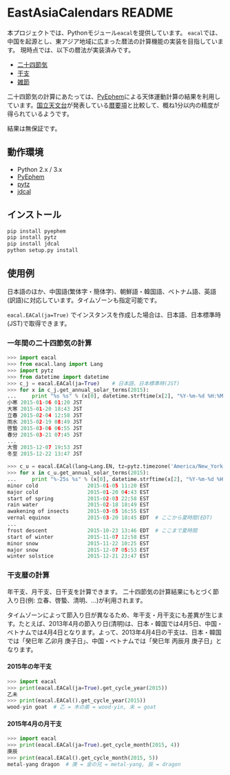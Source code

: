# EastAsiaCalendars README

本プロジェクトでは、Pythonモジュール```eacal```を提供しています。
```eacal```では、中国を起源とし、東アジア地域に広まった暦法の計算機能の実装を目指しています。
現時点では、以下の暦法が実装済みです。

- [二十四節気](http://ja.wikipedia.org/wiki/%E4%BA%8C%E5%8D%81%E5%9B%9B%E7%AF%80%E6%B0%97)
- [干支](http://ja.wikipedia.org/wiki/%E5%B9%B2%E6%94%AF)
- [雑節](http://ja.wikipedia.org/wiki/%E9%9B%91%E7%AF%80)

二十四節気の計算にあたっては、[PyEphem](http://rhodesmill.org/pyephem/)による天体運動計算の結果を利用しています。[国立天文台](http://www.nao.ac.jp/)が発表している[暦要項](http://eco.mtk.nao.ac.jp/koyomi/yoko/)と比較して、概ね1分以内の精度が得られているようです。

結果は無保証です。

## 動作環境

- Python 2.x / 3.x
- [PyEphem](http://rhodesmill.org/pyephem/)
- [pytz](http://pytz.sourceforge.net/)
- [jdcal](https://pypi.python.org/pypi/jdcal)

## インストール

```bash
pip install pyephem
pip install pytz
pip install jdcal
python setup.py install
```

## 使用例

日本語のほか、中国語(繁体字・簡体字)、朝鮮語・韓国語、ベトナム語、英語(訳語)に対応しています。タイムゾーンも指定可能です。

```eacal.EACal(ja=True)``` でインスタンスを作成した場合は、日本語、日本標準時(JST)で取得できます。


### 一年間の二十四節気の計算

```py
>>> import eacal
>>> from eacal.lang import Lang
>>> import pytz
>>> from datetime import datetime
>>> c_j = eacal.EACal(ja=True)    # 日本語、日本標準時(JST)
>>> for x in c_j.get_annual_solar_terms(2015):
...     print "%s %s" % (x[0], datetime.strftime(x[2], "%Y-%m-%d %H:%M %Z"))
小寒 2015-01-06 01:20 JST
大寒 2015-01-20 18:43 JST
立春 2015-02-04 12:58 JST
雨水 2015-02-19 08:49 JST
啓蟄 2015-03-06 06:55 JST
春分 2015-03-21 07:45 JST
...
大雪 2015-12-07 19:53 JST
冬至 2015-12-22 13:47 JST

>>> c_u = eacal.EACal(lang=Lang.EN, tz=pytz.timezone('America/New_York'))  # 英語、米国東部標準時(EST)
>>> for x in c_u.get_annual_solar_terms(2015):
...     print "%-25s %s" % (x[0], datetime.strftime(x[2], "%Y-%m-%d %H:%M %Z"))
minor cold                2015-01-05 11:20 EST
major cold                2015-01-20 04:43 EST
start of spring           2015-02-03 22:58 EST
rain water                2015-02-18 18:49 EST
awakening of insects      2015-03-05 16:55 EST
vernal equinox            2015-03-20 18:45 EDT  # ここから夏時間(EDT)
...
frost descent             2015-10-23 13:46 EDT  # ここまで夏時間
start of winter           2015-11-07 12:58 EST
minor snow                2015-11-22 10:25 EST
major snow                2015-12-07 05:53 EST
winter solstice           2015-12-21 23:47 EST
```

### 干支暦の計算

年干支、月干支、日干支を計算できます。
二十四節気の計算結果にもとづく節入り日(例: 立春、啓蟄、清明、...)が利用されます。

タイムゾーンによって節入り日が異なるため、年干支・月干支にも差異が生じます。たとえば、2013年4月の節入り日(清明)は、日本・韓国では4月5日、中国・ベトナムでは4月4日となります。よって、2013年4月4日の干支は、日本・韓国では「癸巳年 乙卯月 庚子日」、中国・ベトナムでは「癸巳年 丙辰月 庚子日」となります。

#### 2015年の年干支

```py
>>> import eacal
>>> print(eacal.EACal(ja=True).get_cycle_year(2015))
乙未
>>> print(eacal.EACal().get_cycle_year(2015))
wood-yin goat  # 乙 = 木の弟 = wood-yin, 未 = goat
```

#### 2015年4月の月干支

```py
>>> import eacal
>>> print(eacal.EACal(ja=True).get_cycle_month(2015, 4))
庚辰
>>> print(eacal.EACal().get_cycle_month(2015, 5))
metal-yang dragon  # 庚 = 金の兄 = metal-yang, 辰 = dragon
```

